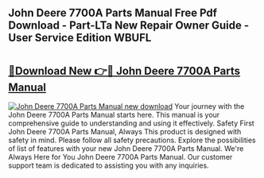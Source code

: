 ## John Deere 7700A Parts Manual Free Pdf Download - Part-LTa New Repair Owner Guide - User Service Edition WBUFL

# <h2><a href="http://bc96926.oget.top/?id=John+Deere+7700A+Parts+Manual">🔗Download New 👉🔴 John Deere 7700A Parts Manual</a></h2>

[![John Deere 7700A Parts Manual new download](https://i.imgur.com/5g1atiW.png)](http://bc96926.oget.top/?id=John+Deere+7700A+Parts+Manual)
Your journey with the John Deere 7700A Parts Manual starts here. This manual is your comprehensive guide to understanding and using it effectively. Safety First John Deere 7700A Parts Manual, Always This product is designed with safety in mind. Please follow all safety precautions. Explore the possibilities of list of features with your new John Deere 7700A Parts Manual. We're Always Here for You John Deere 7700A Parts Manual. Our customer support team is dedicated to assisting you with any inquiries.

